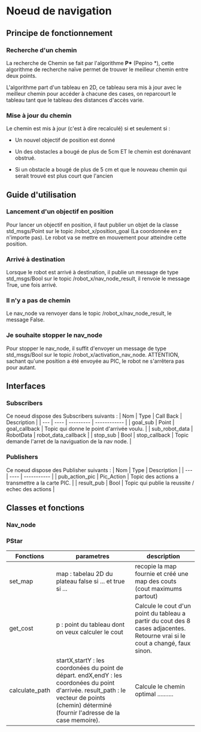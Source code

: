 # Noeud de navigation

## Principe de fonctionnement

### Recherche d'un chemin

La recherche de Chemin se fait par l'algorithme **P\***  (Pepino \*), cette algorithme de recherche naïve permet de trouver le meilleur chemin entre deux points.

L'algorithme part d'un tableau en 2D, ce tableau sera mis à jour avec le meilleur chemin pour accéder à chacune des cases, on reparcourt le tableau tant que le tableau des distances d'accès varie.

### Mise à jour du chemin

Le chemin est mis à jour (c'est à dire recalculé) si et seulement si :

* Un nouvel objectif de position est donné

* Un des obstacles a bougé de plus de 5cm ET le chemin est dorénavant obstrué.

* Si un obstacle a bougé de plus de 5 cm et que le nouveau chemin qui serait trouvé est plus court que l'ancien

## Guide d'utilisation

### Lancement d'un objectif en position 

Pour lancer un objectif en position, il faut publier un objet de la classe std_msgs/Point sur le topic /robot_x/position_goal (La coordonnée en z n'importe pas).
Le robot va se mettre en mouvement pour atteindre cette position.

### Arrivé à destination

Lorsque le robot est arrivé à destination, il publie un message de type std_msgs/Bool sur le topic /robot_x/nav_node_result, il renvoie le message True, une fois arrivé.

### Il n'y a pas de chemin

Le nav_node va renvoyer dans le topic /robot_x/nav_node_result, le message False.

### Je souhaite stopper le nav_node

Pour stopper le nav_node, il suffit d'envoyer un message de type std_msgs/Bool sur le topic /robot_x/activation_nav_node.
ATTENTION, sachant qu'une position a été envoyée au PIC, le robot ne s'arrêtera pas pour autant.




## Interfaces
### Subscribers
Ce noeud dispose des Subscribers suivants :
| Nom | Type | Call Back |  Description |
| --- | ---- | --------- | ------------ |
| goal_sub | Point | goal_callback | Topic qui donne le point d'arrivée voulu. |
| sub_robot_data | RobotData | robot_data_callback | 
| stop_sub | Bool | stop_callback | Topic demande l'arret de la naviguation de la nav node. |




### Publishers
Ce noeud dispose des Publisher suivants :
| Nom | Type | Description |
| --- | ---- | ----------- |
| pub_action_pic | Pic_Action | Topic des actions a transmettre a la carte PIC. |
| result_pub | Bool | Topic qui publie la reussite / echec des actions |

## Classes et fonctions

### Nav_node


### PStar

| Fonctions | parametres | description |
| --------- | ---------- | ----------- |
| set_map | map : tabelau 2D du plateau false si ... et true si ... | recopie la map fournie et créé une map des couts (cout maximums partout) |
| get_cost | p : point du tableau dont on veux calculer le cout | Calcule le cout d'un point du tableau a partir du cout des 8 cases adjacentes. Retourne vrai si le cout a changé, faux sinon. |
| calculate_path | startX,startY : les coordonées du point de départ. endX,endY : les coordonées du point d'arrivée. result_path : le vecteur de points (chemin) déterminé (fournir l'adresse de la case memoire). | Calcule le chemin optimal .......... |